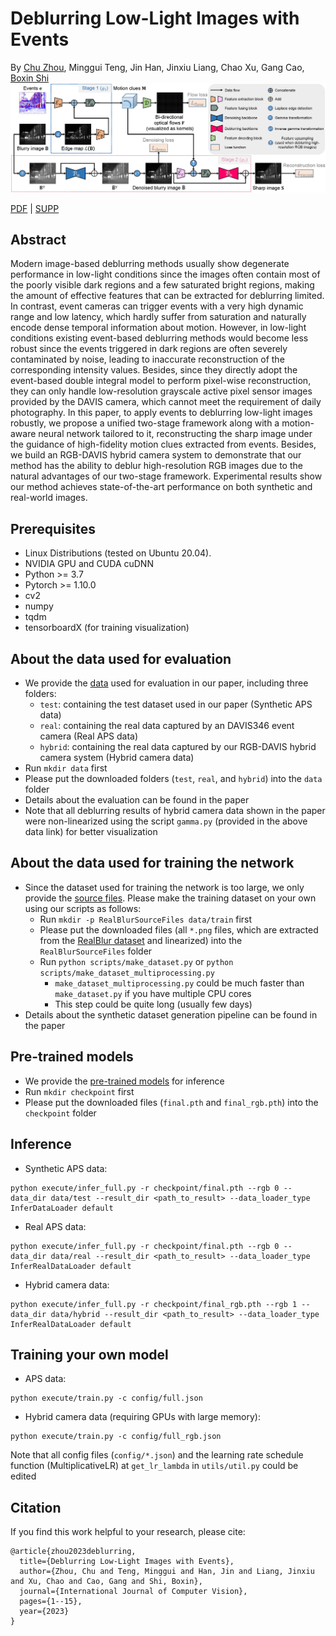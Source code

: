 # Deblurring Low-Light Images with Events

By [Chu Zhou](https://fourson.github.io/), Minggui Teng, Jin Han, Jinxiu Liang, Chao Xu, Gang Cao, [Boxin Shi](http://ci.idm.pku.edu.cn/)
![Network](Network.png)

[PDF](https://link.springer.com/article/10.1007/s11263-023-01754-5) | [SUPP](https://ci.idm.pku.edu.cn/Zhou_IJCV23.pdf)

## Abstract
Modern image-based deblurring methods usually show degenerate performance in low-light conditions since the images often contain most of the poorly visible dark regions and a few saturated bright regions, making the amount of effective features that can be extracted for deblurring limited. In contrast, event cameras can trigger events with a very high dynamic range and low latency, which hardly suffer from saturation and naturally encode dense temporal information about motion. However, in low-light conditions existing event-based deblurring methods would become less robust since the events triggered in dark regions are often severely contaminated by noise, leading to inaccurate reconstruction of the corresponding intensity values. Besides, since they directly adopt the event-based double integral model to perform pixel-wise reconstruction, they can only handle low-resolution grayscale active pixel sensor images provided by the DAVIS camera, which cannot meet the requirement of daily photography. In this paper, to apply events to deblurring low-light images robustly, we propose a unified two-stage framework along with a motion-aware neural network tailored to it, reconstructing the sharp image under the guidance of high-fidelity motion clues extracted from events. Besides, we build an RGB-DAVIS hybrid camera system to demonstrate that our method has the ability to deblur high-resolution RGB images due to the natural advantages of our two-stage framework. Experimental results show our method achieves state-of-the-art performance on both synthetic and real-world images.

## Prerequisites
* Linux Distributions (tested on Ubuntu 20.04).
* NVIDIA GPU and CUDA cuDNN
* Python >= 3.7
* Pytorch >= 1.10.0
* cv2
* numpy
* tqdm
* tensorboardX (for training visualization)

## About the data used for evaluation
* We provide the [data](https://drive.google.com/drive/folders/1Cyz8ecUnx2xkDzf-KL6FMs2BbSeKZ6V3?usp=sharing) used for evaluation in our paper, including three folders:
  * `test`: containing the test dataset used in our paper (Synthetic APS data)
  * `real`: containing the real data captured by an DAVIS346 event camera (Real APS data)
  * `hybrid`: containing the real data captured by our RGB-DAVIS hybrid camera system (Hybrid camera data)
* Run `mkdir data` first
* Please put the downloaded folders (`test`, `real`, and `hybrid`) into the `data` folder
* Details about the evaluation can be found in the paper
* Note that all deblurring results of hybrid camera data shown in the paper were non-linearized using the script `gamma.py` (provided in the above data link) for better visualization

## About the data used for training the network
* Since the dataset used for training the network is too large, we only provide the [source files](https://drive.google.com/drive/folders/1kHUmemq41GWou8231wEUhJ2Eiq2lJdWA?usp=share_link). Please make the training dataset on your own using our scripts as follows:
  * Run `mkdir -p RealBlurSourceFiles data/train` first
  * Please put the downloaded files (all `*.png` files, which are extracted from the [RealBlur dataset](http://cg.postech.ac.kr/research/realblur/) and linearized) into the `RealBlurSourceFiles` folder
  * Run `python scripts/make_dataset.py` or `python scripts/make_dataset_multiprocessing.py`
    * `make_dataset_multiprocessing.py` could be much faster than `make_dataset.py` if you have multiple CPU cores
    * This step could be quite long (usually few days)
* Details about the synthetic dataset generation pipeline can be found in the paper

## Pre-trained models
* We provide the [pre-trained models](https://drive.google.com/drive/folders/1B0fx2tHtxEjWk7ON1aKLKNDl-Ogjck1e?usp=share_link) for inference
* Run `mkdir checkpoint` first
* Please put the downloaded files (`final.pth` and `final_rgb.pth`) into the `checkpoint` folder

## Inference
* Synthetic APS data:
```
python execute/infer_full.py -r checkpoint/final.pth --rgb 0 --data_dir data/test --result_dir <path_to_result> --data_loader_type InferDataLoader default
```
* Real APS data:
```
python execute/infer_full.py -r checkpoint/final.pth --rgb 0 --data_dir data/real --result_dir <path_to_result> --data_loader_type InferRealDataLoader default
```
* Hybrid camera data:
```
python execute/infer_full.py -r checkpoint/final_rgb.pth --rgb 1 --data_dir data/hybrid --result_dir <path_to_result> --data_loader_type InferRealDataLoader default
```

## Training your own model
* APS data:
```
python execute/train.py -c config/full.json
```
* Hybrid camera data (requiring GPUs with large memory):
```
python execute/train.py -c config/full_rgb.json
```

Note that all config files (`config/*.json`) and the learning rate schedule function (MultiplicativeLR) at `get_lr_lambda` in `utils/util.py` could be edited

## Citation
If you find this work helpful to your research, please cite:
```
@article{zhou2023deblurring,
  title={Deblurring Low-Light Images with Events},
  author={Zhou, Chu and Teng, Minggui and Han, Jin and Liang, Jinxiu and Xu, Chao and Cao, Gang and Shi, Boxin},
  journal={International Journal of Computer Vision},
  pages={1--15},
  year={2023}
}
```